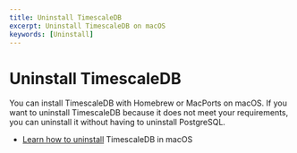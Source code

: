 ```yaml
---
title: Uninstall TimescaleDB
excerpt: Uninstall TimescaleDB on macOS
keywords: [Uninstall]
---
```


# Uninstall TimescaleDB

You can install TimescaleDB with Homebrew or MacPorts on macOS. If you want to
uninstall TimescaleDB because it does not meet your requirements, you can
uninstall it without having to uninstall PostgreSQL.

*   [Learn how to uninstall][uninstall-timescaledb] TimescaleDB in macOS

[uninstall-timescaledb]: /timescaledb/:currentVersion:/how-to-guides/uninstall/
